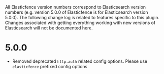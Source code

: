 All Elasticfence version numbers correspond to Elasticsearch version numbers (e.g. version 5.0.0 of Elasticfence is for Elasticsearch version 5.0.0).  The following change log is related to features specific to this plugin.  Changes associated with getting everything working with new versions of Elasticsearch will not be documented here.

# 5.0.0

- Removed deprecated `http.auth` related config options.  Please use `elasticfence` prefixed config options.